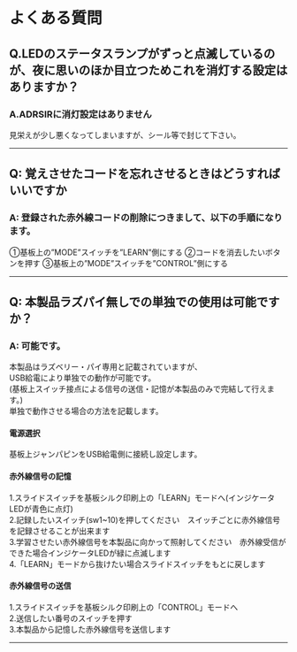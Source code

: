 # よくある質問

## Q.LEDのステータスランプがずっと点滅しているのが、夜に思いのほか目立つためこれを消灯する設定はありますか？

### A.ADRSIRに消灯設定はありません
見栄えが少し悪くなってしまいますが、シール等で封じて下さい。

----

## Q: 覚えさせたコードを忘れさせるときはどうすればいいですか

### A: 登録された赤外線コードの削除につきまして、以下の手順になります。

①基板上の”MODE”スイッチを”LEARN”側にする
②コードを消去したいボタンを押す
③基板上の”MODE”スイッチを”CONTROL”側にする

----

## Q: 本製品ラズパイ無しでの単独での使用は可能ですか？

### A: 可能です。
本製品はラズベリー・パイ専用と記載されていますが、  
USB給電により単独での動作が可能です。  
(基板上スイッチ接点による信号の送信・記憶が本製品のみで完結して行えます。)  
単独で動作させる場合の方法を記載します。  

#### 電源選択
基板上ジャンパピンをUSB給電側に接続し設定します。  
#### 赤外線信号の記憶
1.スライドスイッチを基板シルク印刷上の「LEARN」モードへ(インジケータLEDが青色に点灯)  
2.記録したいスイッチ(sw1~10)を押してください　スイッチごとに赤外線信号を記録させることが出来ます  
3.学習させたい赤外線信号を本製品に向かって照射してください　赤外線受信ができた場合インジケータLEDが緑に点滅します  
4.「LEARN」モードから抜けたい場合スライドスイッチをもとに戻します  
#### 赤外線信号の送信
1.スライドスイッチを基板シルク印刷上の「CONTROL」モードへ  
2.送信したい番号のスイッチを押す  
3.本製品から記憶した赤外線信号を送信します  

----

